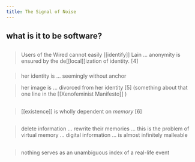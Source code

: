 ```yaml
---
title: The Signal of Noise
---
```


## what is it to be software?
##
> Users of the Wired cannot easily [[identify]] Lain ... anonymity is ensured by the de[[local]]ization of identity.
[4]
###
> her identity is ... seemingly without anchor

> her image is ... divorced from her identity 
[5]
(something about that one line in the [[Xenofeminist Manifesto]] )
##
> [[existence]] is wholly dependent on *memory*
[6]
##
> delete information ... rewrite their memories ... this is the problem of virtual memory ... digital information ... is almost infinitely malleable
##
> nothing serves as an unambiguous index of a real-life event
